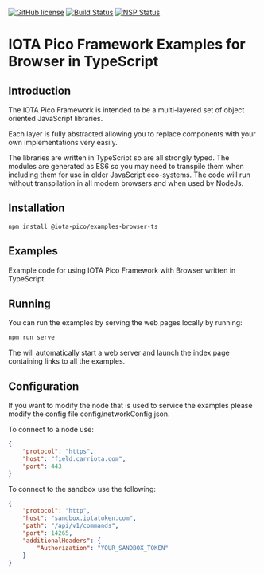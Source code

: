 [![GitHub license](https://img.shields.io/badge/license-MIT-blue.svg)](https://raw.githubusercontent.com/iotaeco/iota-pico-examples-browser-ts/master/LICENSE) [![Build Status](https://travis-ci.org/iotaeco/iota-pico-examples-browser-ts.svg?branch=master)](https://travis-ci.org/iotaeco/iota-pico-examples-browser-ts) [![NSP Status](https://nodesecurity.io/orgs/iotaeco/projects/6e6a4ea2-6412-4446-be9b-0178a78fb70e/badge)](https://nodesecurity.io/orgs/iotaeco/projects/6e6a4ea2-6412-4446-be9b-0178a78fb70e)

# IOTA Pico Framework Examples for Browser in TypeScript

## Introduction

The IOTA Pico Framework is intended to be a multi-layered set of object oriented JavaScript libraries.

Each layer is fully abstracted allowing you to replace components with your own implementations very easily.

The libraries are written in TypeScript so are all strongly typed. The modules are generated as ES6 so you may need to transpile them when including them for use in older JavaScript eco-systems. The code will run without transpilation in all modern browsers and when used by NodeJs.

## Installation

```shell
npm install @iota-pico/examples-browser-ts
```

## Examples

Example code for using IOTA Pico Framework with Browser written in TypeScript.

## Running

You can run the examples by serving the web pages locally by running:

```js
npm run serve
```

The will automatically start a web server and launch the index page containing links to all the examples.

## Configuration

If you want to modify the node that is used to service the examples please modify the config file config/networkConfig.json.

To connect to a node use:

```json
{
    "protocol": "https",
    "host": "field.carriota.com",
    "port": 443
}
```

To connect to the sandbox use the following:

```json
{
    "protocol": "http",
    "host": "sandbox.iotatoken.com",
    "path": "/api/v1/commands",
    "port": 14265,
    "additionalHeaders": {
        "Authorization": "YOUR_SANDBOX_TOKEN"
    }
}
```